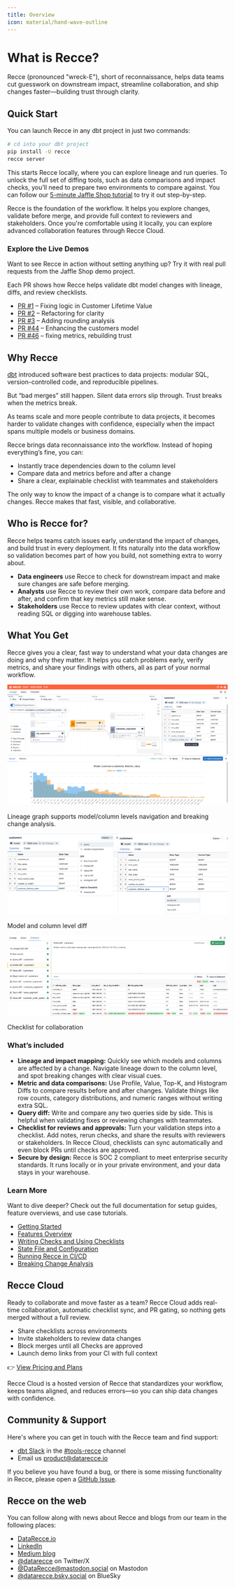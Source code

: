 ```yaml
---
title: Overview
icon: material/hand-wave-outline
---
```



# What is Recce?

Recce (pronounced "wreck-E"), short of reconnaissance, helps data teams cut guesswork on downstream impact, streamline collaboration, and ship changes faster—building trust through clarity.

## Quick Start

You can launch Recce in any dbt project in just two commands:

```bash
# cd into your dbt project
pip install -U recce
recce server
```

This starts Recce locally, where you can explore lineage and run queries. To unlock the full set of diffing tools, such as data comparisons and impact checks, you’ll need to prepare two environments to compare against. You can follow our [5-minute Jaffle Shop tutorial](https://datarecce.io/docs/get-started-jaffle-shop/) to try it out step-by-step.

Recce is the foundation of the workflow. It helps you explore changes, validate before merge, and provide full context to reviewers and stakeholders. Once you're comfortable using it locally, you can explore advanced collaboration features through Recce Cloud.

### Explore the Live Demos

Want to see Recce in action without setting anything up? Try it with real pull requests from the Jaffle Shop demo project.

Each PR shows how Recce helps validate dbt model changes with lineage, diffs, and review checklists.

- [PR #1](https://github.com/DataRecce/jaffle_shop_duckdb/pull/1) – Fixing logic in Customer Lifetime Value
- [PR #2](https://github.com/DataRecce/jaffle_shop_duckdb/pull/2) – Refactoring for clarity
- [PR #3](https://github.com/DataRecce/jaffle_shop_duckdb/pull/3) – Adding rounding analysis
- [PR #44](https://github.com/DataRecce/jaffle_shop_duckdb/pull/44) – Enhancing the customers model
- [PR #46](https://github.com/DataRecce/jaffle_shop_duckdb/pull/46) – fixing metrics, rebuilding trust

## Why Recce

[dbt](https://www.getdbt.com/) introduced software best practices to data projects: modular SQL, version-controlled code, and reproducible pipelines.

But “bad merges” still happen. Silent data errors slip through. Trust breaks when the metrics break.

As teams scale and more people contribute to data projects, it becomes harder to validate changes with confidence, especially when the impact spans multiple models or business domains.

Recce brings data reconnaissance into the workflow. Instead of hoping everything’s fine, you can:

- Instantly trace dependencies down to the column level
- Compare data and metrics before and after a change
- Share a clear, explainable checklist with teammates and stakeholders

The only way to know the impact of a change is to compare what it actually changes. Recce makes that fast, visible, and collaborative.

## Who is Recce for?

Recce helps teams catch issues early, understand the impact of changes, and build trust in every deployment. It fits naturally into the data workflow so validation becomes part of how you build, not something extra to worry about.

- **Data engineers** use Recce to check for downstream impact and make sure changes are safe before merging.
- **Analysts** use Recce to review their own work, compare data before and after, and confirm that key metrics still make sense.
- **Stakeholders** use Recce to review updates with clear context, without reading SQL or digging into warehouse tables.

## What You Get

Recce gives you a clear, fast way to understand what your data changes are doing and why they matter. It helps you catch problems early, verify metrics, and share your findings with others, all as part of your normal workflow.

![Lineage graph supports model/column levels navigation and breaking change analysis](assets/images/home/lineage-readme1.png)

Lineage graph supports model/column levels navigation and breaking change analysis.

![Model and column level diff](assets/images/home/diff-readme2.png)

Model and column level diff

![Checklist for collaboration](assets/images/home/checklist-readme3.png)

Checklist for collaboration

### What’s included

- **Lineage and impact mapping:** Quickly see which models and columns are affected by a change. Navigate lineage down to the column level, and spot breaking changes with clear visual cues.
- **Metric and data comparisons:** Use Profile, Value, Top-K, and Histogram Diffs to compare results before and after changes. Validate things like row counts, category distributions, and numeric ranges without writing extra SQL.
- **Query diff:** Write and compare any two queries side by side. This is helpful when validating fixes or reviewing changes with teammates.
- **Checklist for reviews and approvals:** Turn your validation steps into a checklist. Add notes, rerun checks, and share the results with reviewers or stakeholders. In Recce Cloud, checklists can sync automatically and even block PRs until checks are approved.
- **Secure by design:** Recce is SOC 2 compliant to meet enterprise security standards. It runs locally or in your private environment, and your data stays in your warehouse.

### Learn More

Want to dive deeper? Check out the full documentation for setup guides, feature overviews, and use case tutorials.

- [Getting Started](https://datarecce.io/docs/get-started-jaffle-shop/)
- [Features Overview](https://datarecce.io/docs/features/lineage/)
- [Writing Checks and Using Checklists](https://datarecce.io/docs/features/checklist/)
- [State File and Configuration](https://datarecce.io/docs/features/state-file/)
- [Running Recce in CI/CD](https://datarecce.io/docs/guides/scenario-ci/)
- [Breaking Change Analysis](https://docs.datarecce.io/features/breaking-change-analysis/)

## Recce Cloud

Ready to collaborate and move faster as a team? Recce Cloud adds real-time collaboration, automatic checklist sync, and PR gating, so nothing gets merged without a full review.

- Share checklists across environments
- Invite stakeholders to review data changes
- Block merges until all Checks are approved
- Launch demo links from your CI with full context

👉 [View Pricing and Plans](https://datarecce.io/pricing)

Recce Cloud is a hosted version of Recce that standardizes your workflow, keeps teams aligned, and reduces errors—so you can ship data changes with confidence.

## Community & Support

Here's where you can get in touch with the Recce team and find support:

- [dbt Slack](https://www.getdbt.com/community/join-the-community) in the [#tools-recce](https://getdbt.slack.com/archives/C05C28V7CPP) channel
- Email us [product@datarecce.io](mailto:product@datarecce.io)

If you believe you have found a bug, or there is some missing functionality in Recce, please open a [GitHub Issue](https://github.com/DataRecce/recce/issues).

## Recce on the web

You can follow along with news about Recce and blogs from our team in the following places:

- [DataRecce.io](https://datarecce.io/)
- [LinkedIn](https://www.linkedin.com/company/datarecce)
- [Medium blog](https://medium.com/inthepipeline)
- [@datarecce](https://x.com/DataRecce) on Twitter/X
- [@DataRecce@mastodon.social](https://mastodon.social/@DataRecce) on Mastodon
- [@datarecce.bsky.social](https://bsky.app/profile/datarecce.bsky.social) on BlueSky